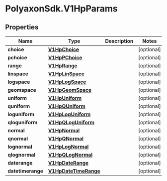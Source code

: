 # PolyaxonSdk.V1HpParams

## Properties

Name | Type | Description | Notes
------------ | ------------- | ------------- | -------------
**choice** | [**V1HpChoice**](V1HpChoice.md) |  | [optional] 
**pchoice** | [**V1HpPChoice**](V1HpPChoice.md) |  | [optional] 
**range** | [**V1HpRange**](V1HpRange.md) |  | [optional] 
**linspace** | [**V1HpLinSpace**](V1HpLinSpace.md) |  | [optional] 
**logspace** | [**V1HpLogSpace**](V1HpLogSpace.md) |  | [optional] 
**geomspace** | [**V1HpGeomSpace**](V1HpGeomSpace.md) |  | [optional] 
**uniform** | [**V1HpUniform**](V1HpUniform.md) |  | [optional] 
**quniform** | [**V1HpQUniform**](V1HpQUniform.md) |  | [optional] 
**loguniform** | [**V1HpLogUniform**](V1HpLogUniform.md) |  | [optional] 
**qloguniform** | [**V1HpQLogUniform**](V1HpQLogUniform.md) |  | [optional] 
**normal** | [**V1HpNormal**](V1HpNormal.md) |  | [optional] 
**qnormal** | [**V1HpQNormal**](V1HpQNormal.md) |  | [optional] 
**lognormal** | [**V1HpLogNormal**](V1HpLogNormal.md) |  | [optional] 
**qlognormal** | [**V1HpQLogNormal**](V1HpQLogNormal.md) |  | [optional] 
**daterange** | [**V1HpDateRange**](V1HpDateRange.md) |  | [optional] 
**datetimerange** | [**V1HpDateTimeRange**](V1HpDateTimeRange.md) |  | [optional] 


